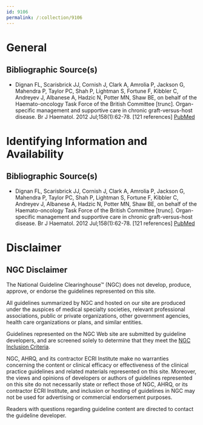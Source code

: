 ```yaml
---
id: 9106
permalink: /:collection/9106
---
```


# General

## Bibliographic Source(s)

- Dignan FL, Scarisbrick JJ, Cornish J, Clark A, Amrolia P, Jackson G, Mahendra P, Taylor PC, Shah P, Lightman S, Fortune F, Kibbler C, Andreyev J, Albanese A, Hadzic N, Potter MN, Shaw BE, on behalf of the Haemato-oncology Task Force of the British Committee [trunc]. Organ-specific management and supportive care in chronic graft-versus-host disease. Br J Haematol. 2012 Jul;158(1):62-78. [121 references] [ PubMed ](http://www.ncbi.nlm.nih.gov/entrez/query.fcgi?cmd=Retrieve&db=pubmed&dopt=Abstract&list_uids=22533889)

# Identifying Information and Availability

## Bibliographic Source(s)

- Dignan FL, Scarisbrick JJ, Cornish J, Clark A, Amrolia P, Jackson G, Mahendra P, Taylor PC, Shah P, Lightman S, Fortune F, Kibbler C, Andreyev J, Albanese A, Hadzic N, Potter MN, Shaw BE, on behalf of the Haemato-oncology Task Force of the British Committee [trunc]. Organ-specific management and supportive care in chronic graft-versus-host disease. Br J Haematol. 2012 Jul;158(1):62-78. [121 references] [ PubMed ](http://www.ncbi.nlm.nih.gov/entrez/query.fcgi?cmd=Retrieve&db=pubmed&dopt=Abstract&list_uids=22533889)

# Disclaimer

## NGC Disclaimer

The National Guideline Clearinghouse™ (NGC) does not develop, produce, approve, or endorse the guidelines represented on this site.

All guidelines summarized by NGC and hosted on our site are produced under the auspices of medical specialty societies, relevant professional associations, public or private organizations, other government agencies, health care organizations or plans, and similar entities.

Guidelines represented on the NGC Web site are submitted by guideline developers, and are screened solely to determine that they meet the [NGC Inclusion Criteria](/help-and-about/summaries/inclusion-criteria).

NGC, AHRQ, and its contractor ECRI Institute make no warranties concerning the content or clinical efficacy or effectiveness of the clinical practice guidelines and related materials represented on this site. Moreover, the views and opinions of developers or authors of guidelines represented on this site do not necessarily state or reflect those of NGC, AHRQ, or its contractor ECRI Institute, and inclusion or hosting of guidelines in NGC may not be used for advertising or commercial endorsement purposes.

Readers with questions regarding guideline content are directed to contact the guideline developer.

